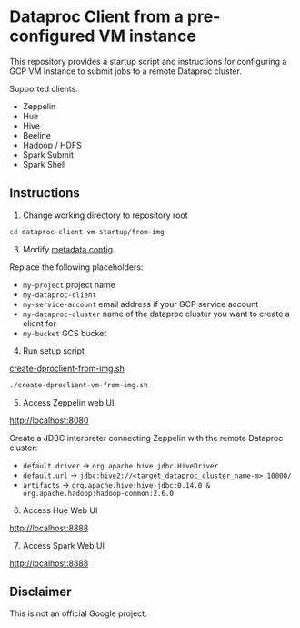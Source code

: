 # Dataproc Client from a pre-configured VM instance

This repository provides a startup script and instructions for configuring a GCP VM Instance to submit jobs to a remote Dataproc cluster.

Supported clients:
* Zeppelin
* Hue
* Hive
* Beeline
* Hadoop / HDFS
* Spark Submit
* Spark Shell


## Instructions


1. Change working directory to repository root

```sh
cd dataproc-client-vm-startup/from-img
```


3. Modify [metadata.config](metadata.config)

Replace the following placeholders:

* `my-project` project name
* `my-dataproc-client`
* `my-service-account` email address if your GCP service account
* `my-dataproc-cluster` name of the dataproc cluster you want to create a client for
* `my-bucket` GCS bucket


4. Run setup script

[create-dproclient-from-img.sh](create-dproclient-from-img.sh)

```sh
./create-dproclient-vm-from-img.sh
```


5. Access Zeppelin web UI

[http://localhost:8080](http://localhost:8080)

Create a JDBC interpreter connecting Zeppelin with the remote Dataproc cluster:

- `default.driver` -> `org.apache.hive.jdbc.HiveDriver`
- `default.url` -> `jdbc:hive2://<target_dataproc_cluster_name-m>:10000/`
- `artifacts` -> `org.apache.hive:hive-jdbc:0.14.0 & org.apache.hadoop:hadoop-common:2.6.0`


6. Access Hue Web UI

[http://localhost:8888](http://localhost:8888)


7. Access Spark Web UI

[http://localhost:8888](http://localhost:18080)



## Disclaimer

This is not an official Google project.

